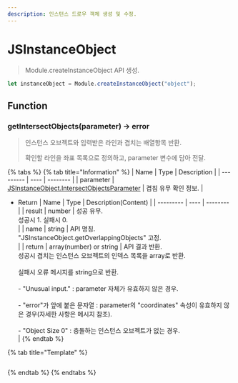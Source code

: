 ```yaml
---
description: 인스턴스 드로우 객체 생성 및 수정.
---
```


# JSInstanceObject

> Module.createInstanceObject API 생성.

```javascript
let instanceObject = Module.createInstanceObject("object");
```

## Function

### getIntersectObjects(parameter) → error

> 인스턴스 오브젝트와 입력받은 라인과 겹치는 배열항목 반환.
> 
> 확인할 라인을 좌표 목록으로 정의하고, parameter 변수에 담아 전달.

{% tabs %}
{% tab title="Information" %}
| Name | Type | Description |
| --------- | ---- | -------- |
| parameter | [JSInstanceObject.IntersectObjectsParameter](jsinstanceobject.md#jsinstanceobject.intersectobjectsparameter) | 겹침 유무 확인 정보.   |

* Return
  | Name | Type | Description(Content) |
  | --------- | ---- | -------- |
  | result | number | 성공 유무.<br>성공시 1. 실패시 0.</br> |
  | name | string | API 명칭.<br>"JSInstanceObject.getOverlappingObjects" 고정.</br> |
  | return | array(number) or string | API 결과 반환.<br>성공시 겹치는 인스턴스 오브젝트의 인덱스 목록을 array로 반환.</br><br>실패시 오류 메시지를 string으로 반환.</br><br>- "Unusual input." : parameter 자체가 유효하지 않은 경우.</br><br>- "error"가 앞에 붙은 문자열 : parameter의 "coordinates" 속성이 유효하지 않은 경우(자세한 사항은 메시지 참조).</br><br>- "Object Size 0" : 충돌하는 인스턴스 오브젝트가 없는 경우.</br> |
{% endtab %}

{% tab title="Template" %}
```javascript
```
{% endtab %}
{% endtabs %}
